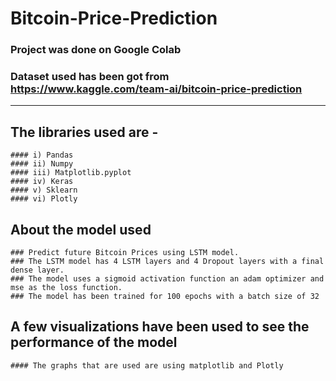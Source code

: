 # Bitcoin-Price-Prediction

### Project was done on Google Colab
### Dataset used has been got from https://www.kaggle.com/team-ai/bitcoin-price-prediction

________________________________________________________________________________________________________
## The libraries used are -
    #### i) Pandas
    #### ii) Numpy 
    #### iii) Matplotlib.pyplot 
    #### iv) Keras
    #### v) Sklearn
    #### vi) Plotly


## About the model used
    ### Predict future Bitcoin Prices using LSTM model.
    ### The LSTM model has 4 LSTM layers and 4 Dropout layers with a final dense layer. 
    ### The model uses a sigmoid activation function an adam optimizer and mse as the loss function.
    ### The model has been trained for 100 epochs with a batch size of 32

## A few visualizations have been used to see the performance of the model
    #### The graphs that are used are using matplotlib and Plotly 
